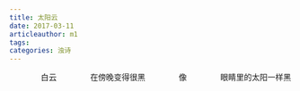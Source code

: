 ```yaml
---
title: 太阳云
date: 2017-03-11
articleauthor: m1
tags:
categories: 浊诗
---
```

　　　　白云
　　　　在傍晚变得很黑
　　　　像
　　　　眼睛里的太阳一样黑
